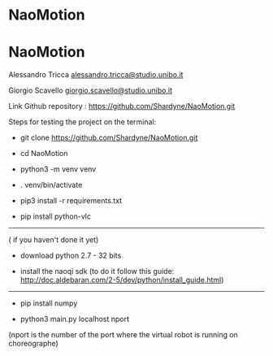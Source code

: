 # NaoMotion
# NaoMotion
Alessandro Tricca
alessandro.tricca@studio.unibo.it

Giorgio Scavello
giorgio.scavello@studio.unibo.it

Link Github repository : https://github.com/Shardyne/NaoMotion.git

Steps for testing the project on the terminal:

- git clone https://github.com/Shardyne/NaoMotion.git

- cd NaoMotion

- python3 -m venv venv

- . venv/bin/activate

- pip3 install -r requirements.txt

- pip install python-vlc

------------------------------------------------------------------------------------
( if you haven't done it yet)

- download python 2.7 - 32 bits 

- install the naoqi sdk (to do it follow this guide: http://doc.aldebaran.com/2-5/dev/python/install_guide.html)
------------------------------------------------------------------------------------
- pip install numpy

- python3 main.py localhost nport

(nport is the number of the port where the virtual robot is running on choreographe)
